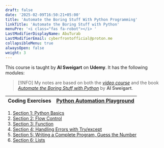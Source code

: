 ```yaml
---
draft: false
date: '2025-02-09T16:50:21+05:00'
title: 'Automate the Boring Stuff With Python Programming'
linkTitle: 'Automate the Boring Stuff with Python'
menuPre: '<i class="fas fa-robot"></i> '
LastModifierDisplayName: AbuTurab
LastModifierEmail: cyberfrontofficial@proton.me
collapsibleMenu: true
alwaysOpen: false
weight: 3
---
```


This course is taught by **Al Sweigart** on **Udemy**. It has the following modules:

> [!INFO] 
> My notes are based on both the [_video course_](https://www.udemy.com/course/automate/) and the book [_Automate the Boring Stuff with Python_](https://automatetheboringstuff.com/#toc) by **Al Sweigart**.


| Coding Exercises | [Python Automation Playground](https://github.com/abuturabofficial/python-automation-pg) |
| ---------------- | ---------------------------------------------------------------------------------------- |

1. [Section 1: Python Basics](/cs-and-programming/automate-the-boring-stuff-with-python/python-basics/)
2. [Section 2: Flow Control](/cs-and-programming/automate-the-boring-stuff-with-python/flow-control/)
3. [Section 3: Function](/cs-and-programming/automate-the-boring-stuff-with-python/functions/)
4. [Section 4: Handling Errors with Try/except](/cs-and-programming/automate-the-boring-stuff-with-python/handling-errors-with-try-and-except/)
5. [Section 5: Writing a Complete Program, Guess the Number](/cs-and-programming/automate-the-boring-stuff-with-python/writing-a-complete-program/)
6. [Section 6: Lists](/cs-and-programming/automate-the-boring-stuff-with-python/lists/)